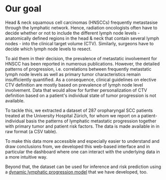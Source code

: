 # Our goal

Head & neck squamous cell carcinomas (HNSCCs) frequently metastasise through the lymphatic network. Hence, radiation oncologists often have to decide whether or not to include the different lymph node levels - anatomically defined regions in the head & neck that contain several lymph nodes - into the clinical target volume (CTV). Similarly, surgeons have to decide which lymph node levels to resect.

To aid them in their decision, the prevalence of metastatic involvement for HNSCC has been reported in numerous publications. However, the detailed patterns of progression, i.e. correlations between frequently metastatic lymph node levels as well as primary tumor characteristics remain insufficiently quantified. As a consequence, clinical guidelines on elective CTV definition are mostly based on prevalence of lymph node level involvement. Data that would allow for further personalization of CTV definition based on a patient's individual state of tumor progression is not available.

To tackle this, we extracted a dataset of 287 oropharyngal SCC patients treated at the University Hospital Zürich, for whom we report on a patient-individual basis the patterns of lymphatic metastatic progression together with primary tumor and patient risk factors. The data is made available in in raw format (a CSV table).

To make this data more accessible and especially easier to understand and draw conclusions from, we developed this web-based interface and in particular the dashboard where one can interact with the underlying data in a more intuitive way.

Beyond that, the dataset can be used for inference and risk prediction using a [dynamic lymphatic progression model](https://www.nature.com/articles/s41598-021-91544-1) that we have developed, too.